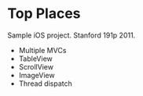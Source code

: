 # Top Places
Sample iOS project. Stanford 191p 2011.
- Multiple MVCs
- TableView
- ScrollView
- ImageView
- Thread dispatch